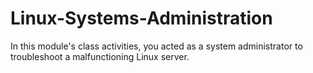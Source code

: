 # Linux-Systems-Administration
In this module's class activities, you acted as a system administrator to troubleshoot a malfunctioning Linux server.
